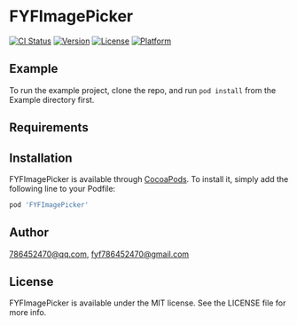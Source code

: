 # FYFImagePicker

[![CI Status](https://img.shields.io/travis/786452470@qq.com/FYFImagePicker.svg?style=flat)](https://travis-ci.org/786452470@qq.com/FYFImagePicker)
[![Version](https://img.shields.io/cocoapods/v/FYFImagePicker.svg?style=flat)](https://cocoapods.org/pods/FYFImagePicker)
[![License](https://img.shields.io/cocoapods/l/FYFImagePicker.svg?style=flat)](https://cocoapods.org/pods/FYFImagePicker)
[![Platform](https://img.shields.io/cocoapods/p/FYFImagePicker.svg?style=flat)](https://cocoapods.org/pods/FYFImagePicker)

## Example

To run the example project, clone the repo, and run `pod install` from the Example directory first.

## Requirements

## Installation

FYFImagePicker is available through [CocoaPods](https://cocoapods.org). To install
it, simply add the following line to your Podfile:

```ruby
pod 'FYFImagePicker'
```

## Author

786452470@qq.com, fyf786452470@gmail.com

## License

FYFImagePicker is available under the MIT license. See the LICENSE file for more info.
